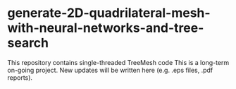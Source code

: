 # generate-2D-quadrilateral-mesh-with-neural-networks-and-tree-search
This repository contains single-threaded TreeMesh code
This is a long-term on-going project. New updates will be written here (e.g. .eps files, .pdf reports).
